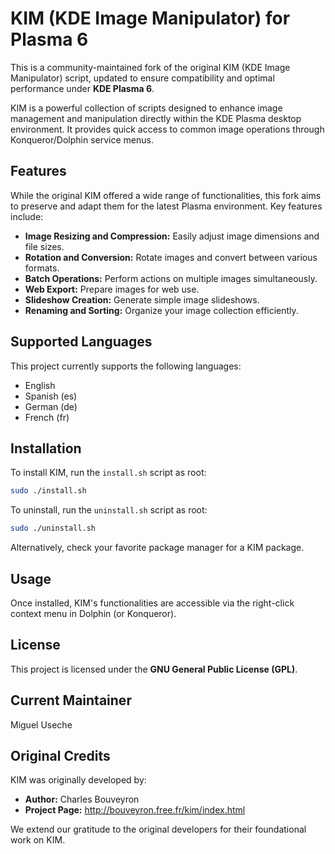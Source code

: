 # KIM (KDE Image Manipulator) for Plasma 6

This is a community-maintained fork of the original KIM (KDE Image Manipulator) script, updated to ensure compatibility and optimal performance under **KDE Plasma 6**.

KIM is a powerful collection of scripts designed to enhance image management and manipulation directly within the KDE Plasma desktop environment. It provides quick access to common image operations through Konqueror/Dolphin service menus.

## Features

While the original KIM offered a wide range of functionalities, this fork aims to preserve and adapt them for the latest Plasma environment. Key features include:

*   **Image Resizing and Compression:** Easily adjust image dimensions and file sizes.
*   **Rotation and Conversion:** Rotate images and convert between various formats.
*   **Batch Operations:** Perform actions on multiple images simultaneously.
*   **Web Export:** Prepare images for web use.
*   **Slideshow Creation:** Generate simple image slideshows.
*   **Renaming and Sorting:** Organize your image collection efficiently.

## Supported Languages

This project currently supports the following languages:

*   English
*   Spanish (es)
*   German (de)
*   French (fr)

## Installation

To install KIM, run the `install.sh` script as root:

```bash
sudo ./install.sh
```

To uninstall, run the `uninstall.sh` script as root:

```bash
sudo ./uninstall.sh
```

Alternatively, check your favorite package manager for a KIM package.

## Usage

Once installed, KIM's functionalities are accessible via the right-click context menu in Dolphin (or Konqueror).

## License

This project is licensed under the **GNU General Public License (GPL)**.

## Current Maintainer

Miguel Useche

## Original Credits

KIM was originally developed by:

*   **Author:** Charles Bouveyron
*   **Project Page:** http://bouveyron.free.fr/kim/index.html

We extend our gratitude to the original developers for their foundational work on KIM.
